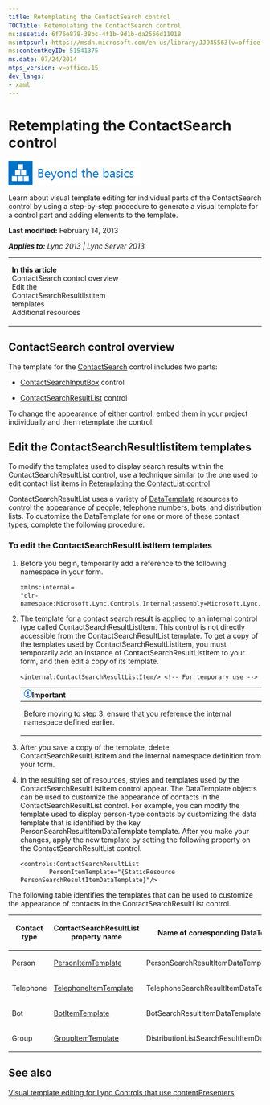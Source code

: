 ```yaml
---
title: Retemplating the ContactSearch control
TOCTitle: Retemplating the ContactSearch control
ms:assetid: 6f76e878-38bc-4f1b-9d1b-da2566d11018
ms:mtpsurl: https://msdn.microsoft.com/en-us/library/JJ945563(v=office.15)
ms:contentKeyID: 51541375
ms.date: 07/24/2014
mtps_version: v=office.15
dev_langs:
- xaml
---
```


# Retemplating the ContactSearch control

![Beyond the basics topic](images/JJ937254.mod_icon_beyondbasics_long(Office.15).png "Beyond the basics topic")

Learn about visual template editing for individual parts of the ContactSearch control by using a step-by-step procedure to generate a visual template for a control part and adding elements to the template.

**Last modified:** February 14, 2013

***Applies to:** Lync 2013 | Lync Server 2013*

<table>
<colgroup>
<col style="width: 50%" />
<col style="width: 50%" />
</colgroup>
<tbody>
<tr class="odd">
<td><p><strong>In this article</strong><br />
ContactSearch control overview<br />
Edit the ContactSearchResultlistitem templates<br />
Additional resources</p></td>
<td><p></p></td>
</tr>
</tbody>
</table>

## ContactSearch control overview

The template for the [ContactSearch](https://msdn.microsoft.com/en-us/library/hh379436\(v=office.15\)) control includes two parts:

  - [ContactSearchInputBox](https://msdn.microsoft.com/en-us/library/hh379719\(v=office.15\)) control

  - [ContactSearchResultList](https://msdn.microsoft.com/en-us/library/hh379201\(v=office.15\)) control

To change the appearance of either control, embed them in your project individually and then retemplate the control.

## Edit the ContactSearchResultlistitem templates

To modify the templates used to display search results within the ContactSearchResultList control, use a technique similar to the one used to edit contact list items in [Retemplating the ContactList control](retemplating-the-contactlist-control.md).

ContactSearchResultList uses a variety of [DataTemplate](http://msdn2.microsoft.com/en-us/library/ms589297) resources to control the appearance of people, telephone numbers, bots, and distribution lists. To customize the DataTemplate for one or more of these contact types, complete the following procedure.

### To edit the ContactSearchResultListItem templates

1.  Before you begin, temporarily add a reference to the following namespace in your form.
    
    ``` xaml
    xmlns:internal=
    "clr-namespace:Microsoft.Lync.Controls.Internal;assembly=Microsoft.Lync.Controls"
    ```

2.  The template for a contact search result is applied to an internal control type called ContactSearchResultListItem. This control is not directly accessible from the ContactSearchResultList template. To get a copy of the templates used by ContactSearchResultListItem, you must temporarily add an instance of ContactSearchResultListItem to your form, and then edit a copy of its template.
    
    ``` xaml
    <internal:ContactSearchResultListItem/> <!-- For temporary use -->
    ```
    
    <table>
    <colgroup>
    <col style="width: 100%" />
    </colgroup>
    <thead>
    <tr class="header">
    <th><img src="images/JJ933089.alert_caution(Office.15).gif" title="Important note" alt="Important note" /><strong>Important</strong></th>
    </tr>
    </thead>
    <tbody>
    <tr class="odd">
    <td><p>Before moving to step 3, ensure that you reference the internal namespace defined earlier.</p></td>
    </tr>
    </tbody>
    </table>

3.  After you save a copy of the template, delete ContactSearchResultListItem and the internal namespace definition from your form.

4.  In the resulting set of resources, styles and templates used by the ContactSearchResultListItem control appear. The DataTemplate objects can be used to customize the appearance of contacts in the ContactSearchResultList control. For example, you can modify the template used to display person-type contacts by customizing the data template that is identified by the key PersonSearchResultItemDataTemplate template. After you make your changes, apply the new template by setting the following property on the ContactSearchResultList control.
    
    ``` xaml
    <controls:ContactSearchResultList 
            PersonItemTemplate="{StaticResource PersonSearchResultItemDataTemplate}"/>
    ```

The following table identifies the templates that can be used to customize the appearance of contacts in the ContactSearchResultList control.

<table>
<colgroup>
<col style="width: 33%" />
<col style="width: 33%" />
<col style="width: 33%" />
</colgroup>
<thead>
<tr class="header">
<th><p>Contact type</p></th>
<th><p>ContactSearchResultList property name</p></th>
<th><p>Name of corresponding DataTemplate</p></th>
</tr>
</thead>
<tbody>
<tr class="odd">
<td><p>Person</p></td>
<td><p><a href="https://msdn.microsoft.com/en-us/library/hh363472(v=office.15)">PersonItemTemplate</a></p></td>
<td><p>PersonSearchResultItemDataTemplate</p></td>
</tr>
<tr class="even">
<td><p>Telephone</p></td>
<td><p><a href="https://msdn.microsoft.com/en-us/library/hh363420(v=office.15)">TelephoneItemTemplate</a></p></td>
<td><p>TelephoneSearchResultItemDataTemplate</p></td>
</tr>
<tr class="odd">
<td><p>Bot</p></td>
<td><p><a href="https://msdn.microsoft.com/en-us/library/hh363732(v=office.15)">BotItemTemplate</a></p></td>
<td><p>BotSearchResultItemDataTemplate</p></td>
</tr>
<tr class="even">
<td><p>Group</p></td>
<td><p><a href="https://msdn.microsoft.com/en-us/library/hh379035(v=office.15)">GroupItemTemplate</a></p></td>
<td><p>DistributionListSearchResultItemDataTemplate</p></td>
</tr>
</tbody>
</table>

## See also

[Visual template editing for Lync Controls that use contentPresenters](visual-template-editing-for-lync-controls-that-use-contentpresenters.md)

